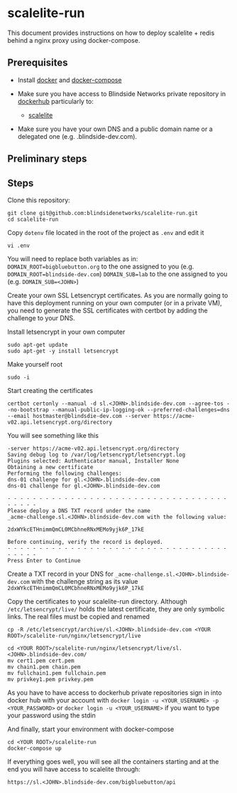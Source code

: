 # scalelite-run

This document provides instructions on how to deploy scalelite + redis behind a nginx proxy
using docker-compose.


## Prerequisites

- Install
[docker](https://www.digitalocean.com/community/tutorials/how-to-install-and-use-docker-on-ubuntu-18-04)
  and
[docker-compose](https://www.digitalocean.com/community/tutorials/how-to-install-docker-compose-on-ubuntu-18-04)

- Make sure you have access to Blindside Networks private repository in
  [dockerhub](https://cloud.docker.com/u/blindsidenetwks/repository/list) particularly to:

  - [scalelite](https://cloud.docker.com/u/blindsidenetwks/repository/docker/blindsidenetwks/scalelite)

- Make sure you have your own DNS and a public domain name or a delegated one (e.g. <JOHN>.blindside-dev.com).


## Preliminary steps


## Steps

Clone this repository:

```
git clone git@github.com:blindsidenetworks/scalelite-run.git
cd scalelite-run
```

Copy  `dotenv` file located in the root of the project as `.env` and edit it

```
vi .env
```

You will need to replace both variables as in:
`DOMAIN_ROOT=bigbluebutton.org` to the one assigned to you (e.g. `DOMAIN_ROOT=blindside-dev.com`)
`DOMAIN_SUB=lab` to the one assigned to you (e.g. `DOMAIN_SUB=<JOHN>`)

Create your own SSL Letsencrypt certificates. As you are normally going to
have this deployment running on your own computer (or in a private VM), you
need to generate the SSL certificates with certbot by adding the challenge to
your DNS.

Install letsencrypt in your own computer

```
sudo apt-get update
sudo apt-get -y install letsencrypt
```

Make yourself root

```
sudo -i
```

Start creating the certificates

```
certbot certonly --manual -d sl.<JOHN>.blindside-dev.com --agree-tos --no-bootstrap --manual-public-ip-logging-ok --preferred-challenges=dns --email hostmaster@blindsdie-dev.com --server https://acme-v02.api.letsencrypt.org/directory
```

You will see something like this
```
-server https://acme-v02.api.letsencrypt.org/directory
Saving debug log to /var/log/letsencrypt/letsencrypt.log
Plugins selected: Authenticator manual, Installer None
Obtaining a new certificate
Performing the following challenges:
dns-01 challenge for gl.<JOHN>.blindside-dev.com
dns-01 challenge for gl.<JOHN>.blindside-dev.com

- - - - - - - - - - - - - - - - - - - - - - - - - - - - - - - - - - - - - - - -
Please deploy a DNS TXT record under the name
_acme-challenge.sl.<JOHN>.blindside-dev.com with the following value:

2dxWYkcETHnimmQmCL0MCbhneRNxMEMo9yjk6P_17kE

Before continuing, verify the record is deployed.
- - - - - - - - - - - - - - - - - - - - - - - - - - - - - - - - - - - - - - - -
Press Enter to Continue
```

Create a TXT record in your DNS for
`_acme-challenge.sl.<JOHN>.blindside-dev.com` with the challenge string as
its value `2dxWYkcETHnimmQmCL0MCbhneRNxMEMo9yjk6P_17kE`

Copy the certificates to your scalelite-run directory. Although `/etc/letsencrypt/live/`
holds the latest certificate, they are only symbolic links. The real files must be copied and renamed

```
cp -R /etc/letsencrypt/archive/sl.<JOHN>.blindside-dev.com <YOUR ROOT>/scalelite-run/nginx/letsencrypt/live
```

```
cd <YOUR ROOT>/scalelite-run/nginx/letsencrypt/live/sl.<JOHN>.blindside-dev.com/
mv cert1.pem cert.pem
mv chain1.pem chain.pem
mv fullchain1.pem fullchain.pem
mv privkey1.pem privkey.pem
```

As you have to have access to dockerhub private repositories sign in into docker hub with your account
with `docker login -u <YOUR_USERNAME> -p <YOUR_PASSWORD>` or `docker login -u <YOUR_USERNAME>` if you
want to type your password using the stdin

And finally, start your environment with docker-compose

```
cd <YOUR ROOT>/scalelite-run
docker-compose up
```

If everything goes well, you will see all the containers starting and at the
end you will have access to scalelite through:

```
https://sl.<JOHN>.blindside-dev.com/bigbluebutton/api
```
